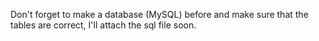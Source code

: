 Don't forget to make a database (MySQL) before and make sure that the tables are correct, I'll attach the sql file soon.
